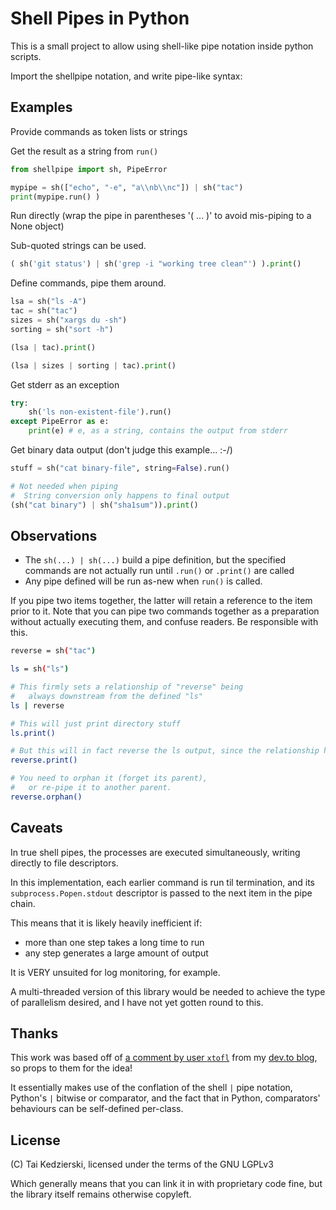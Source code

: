 # Shell Pipes in Python

This is a small project to allow using shell-like pipe notation inside python scripts.

Import the shellpipe notation, and write pipe-like syntax:

## Examples

Provide commands as token lists or strings

Get the result as a string from `run()`

```python
from shellpipe import sh, PipeError

mypipe = sh(["echo", "-e", "a\\nb\\nc"]) | sh("tac")
print(mypipe.run() )
```


Run directly (wrap the pipe in parentheses '( ... )' to avoid mis-piping to a None object)

Sub-quoted strings can be used.

```python
( sh('git status') | sh('grep -i "working tree clean"') ).print()
```

Define commands, pipe them around.

```python
lsa = sh("ls -A")
tac = sh("tac")
sizes = sh("xargs du -sh")
sorting = sh("sort -h")

(lsa | tac).print()

(lsa | sizes | sorting | tac).print()
```


Get stderr as an exception

```python
try:
    sh('ls non-existent-file').run()
except PipeError as e:
    print(e) # e, as a string, contains the output from stderr
```


Get binary data output (don't judge this example... :-/)

```python
stuff = sh("cat binary-file", string=False).run()

# Not needed when piping
#  String conversion only happens to final output
(sh("cat binary") | sh("sha1sum")).print()
```

## Observations

* The `sh(...) | sh(...)` build a pipe definition, but the specified commands are not actually run until `.run()` or `.print()` are called
* Any pipe defined will be run as-new when `run()` is called.

If you pipe two items together, the latter will retain a reference to the item prior to it. Note that you can pipe two commands together as a preparation without actually executing them, and confuse readers. Be responsible with this.

```sh
reverse = sh("tac")

ls = sh("ls")

# This firmly sets a relationship of "reverse" being
#   always downstream from the defined "ls"
ls | reverse

# This will just print directory stuff
ls.print()

# But this will in fact reverse the ls output, since the relationship has been set
reverse.print()

# You need to orphan it (forget its parent),
#   or re-pipe it to another parent.
reverse.orphan()
```

## Caveats

In true shell pipes, the processes are executed simultaneously, writing directly to file descriptors.

In this implementation, each earlier command is run til termination, and its `subprocess.Popen.stdout` descriptor is passed to the next item in the pipe chain.

This means that it is likely heavily inefficient if:

* more than one step takes a long time to run
* any step generates a large amount of output

It is VERY unsuited for log monitoring, for example.

A multi-threaded version of this library would be needed to achieve the type of parallelism desired, and I have not yet gotten round to this.

## Thanks

This work was based off of [a comment by user `xtofl`](https://dev.to/xtofl/comment/14ihn) from my [dev.to blog](https://dev.to/taikedz), so props to them for the idea!

It essentially makes use of the conflation of the shell `|` pipe notation, Python's `|` bitwise or comparator, and the fact that in Python, comparators' behaviours can be self-defined per-class.

## License

(C) Tai Kedzierski, licensed under the terms of the GNU LGPLv3

Which generally means that you can link it in with proprietary code fine, but the library itself remains otherwise copyleft.

